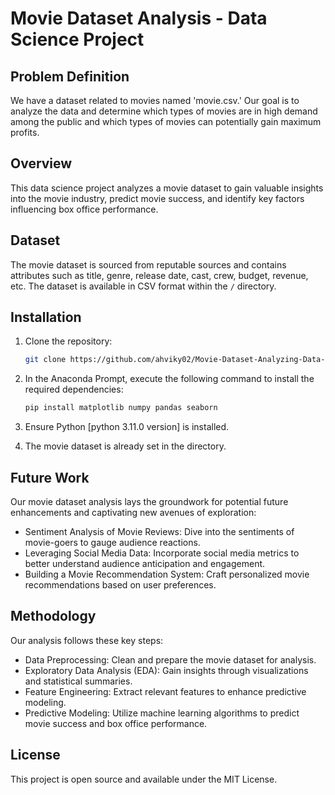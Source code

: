 # Movie Dataset Analysis - Data Science Project

## Problem Definition 
We have a dataset related to movies named 'movie.csv.' Our goal is to analyze the data and determine which types of movies are in high demand among the public and which types of movies can potentially gain maximum profits.

## Overview
This data science project analyzes a movie dataset to gain valuable insights into the movie industry, predict movie success, and identify key factors influencing box office performance.

## Dataset
The movie dataset is sourced from reputable sources and contains attributes such as title, genre, release date, cast, crew, budget, revenue, etc. The dataset is available in CSV format within the `/` directory.



## Installation
1. Clone the repository:
   ```bash
   git clone https://github.com/ahviky02/Movie-Dataset-Analyzing-Data-Science-.git
   ```

2. In the Anaconda Prompt, execute the following command to install the required dependencies:
   ```bash
   pip install matplotlib numpy pandas seaborn
   ```

3. Ensure Python [python 3.11.0 version] is installed.
4. The movie dataset is already set in the directory.


## Future Work
Our movie dataset analysis lays the groundwork for potential future enhancements and captivating new avenues of exploration:

- Sentiment Analysis of Movie Reviews: Dive into the sentiments of movie-goers to gauge audience reactions.
- Leveraging Social Media Data: Incorporate social media metrics to better understand audience anticipation and engagement.
- Building a Movie Recommendation System: Craft personalized movie recommendations based on user preferences.



## Methodology
Our analysis follows these key steps:

- Data Preprocessing: Clean and prepare the movie dataset for analysis.
- Exploratory Data Analysis (EDA): Gain insights through visualizations and statistical summaries.
- Feature Engineering: Extract relevant features to enhance predictive modeling.
- Predictive Modeling: Utilize machine learning algorithms to predict movie success and box office performance.

## License
This project is open source and available under the MIT License.
